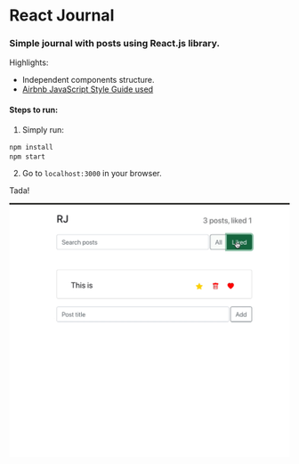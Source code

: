# React Journal

### Simple journal with posts using React.js library.

Highlights:

- Independent components structure.
- [Airbnb JavaScript Style Guide used](https://airbnb.io/javascript/react/)

#### Steps to run:

1. Simply run:
```bash
npm install
npm start
```
2. Go to `localhost:3000` in your browser.

Tada!

![gif](~/../app_functionality.gif)

